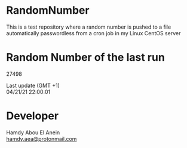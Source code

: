 # RandomNumber    
This is a test repository where a random number is pushed to a file automatically passwordless from a cron job in my Linux CentOS server    
# Random Number of the last run   
27498
      
Last update (GMT +1)    
04/21/21 22:00:01
# Developer    
Hamdy Abou El Anein   
hamdy.aea@protonmail.com
